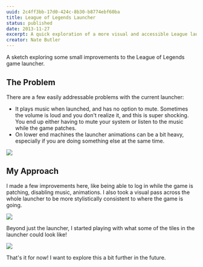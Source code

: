 ```yaml
---
uuid: 2c4ff3bb-17d0-424c-8b30-b8774ebf60ba
title: League of Legends Launcher
status: published
date: 2013-11-27
excerpt: A quick exploration of a more visual and accessible League launcher.
creator: Nate Butler
---
```


A sketch exploring some small improvements to the League of Legends game launcher.

## The Problem

There are a few easily addressable problems with the current launcher:

- It plays music when launched, and has no option to mute. Sometimes the volume is loud and you don't realize it, and this is super shocking. You end up either having to mute your system or listen to the music while the game patches.
- On lower end machines the launcher animations can be a bit heavy, especially if you are doing something else at the same time.

![](https://res.cloudinary.com/yaminateo/image/upload/v1636936179/post/lol-launcher/old-launcher_cqahv4.jpg)

## My Approach

I made a few improvements here, like being able to log in while the game is patching, disabling music, animations. I also took a visual pass across the whole launcher to be more stylistically consistent to where the game is going.

![](https://res.cloudinary.com/yaminateo/image/upload/v1636936180/post/lol-launcher/604bb2aa65053b8df597914e_client-launcher-real-pixels-p-1080_opakoe.png)

Beyond just the launcher, I started playing with what some of the tiles in the launcher could look like!

![](https://res.cloudinary.com/yaminateo/image/upload/v1636936182/post/lol-launcher/604bb2aac64ea24338ffa728_real-pixels_y93tti.jpg)

That's it for now! I want to explore this a bit further in the future.
